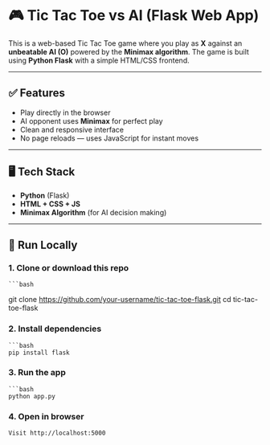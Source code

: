 # 🎮 Tic Tac Toe vs AI (Flask Web App)

This is a web-based Tic Tac Toe game where you play as **X** against an **unbeatable AI (O)** powered by the **Minimax algorithm**. The game is built using **Python Flask** with a simple HTML/CSS frontend.

---

## ✅ Features

- Play directly in the browser
- AI opponent uses **Minimax** for perfect play
- Clean and responsive interface
- No page reloads — uses JavaScript for instant moves

---

## 🖥️ Tech Stack

- **Python** (Flask)
- **HTML + CSS + JS**
- **Minimax Algorithm** (for AI decision making)

---

## 🚀 Run Locally

### 1. Clone or download this repo
    ```bash
git clone https://github.com/your-username/tic-tac-toe-flask.git
cd tic-tac-toe-flask

### 2. Install dependencies
    ```bash
    pip install flask
### 3. Run the app
    ```bash
    python app.py
### 4. Open in browser
    Visit http://localhost:5000
